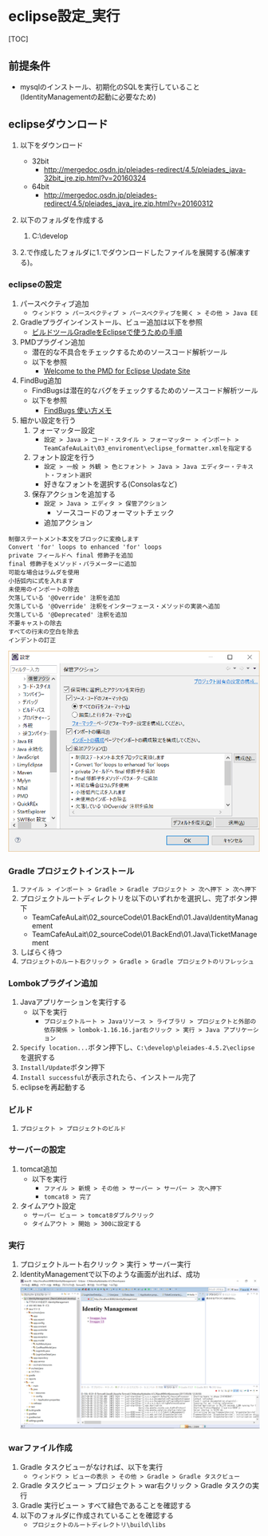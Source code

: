 # eclipse設定_実行

[TOC]

## 前提条件
* mysqlのインストール、初期化のSQLを実行していること(IdentityManagementの起動に必要なため)

## eclipseダウンロード

1. 以下をダウンロード
	* 32bit
		* http://mergedoc.osdn.jp/pleiades-redirect/4.5/pleiades_java-32bit_jre.zip.html?v=20160324
	* 64bit
		* http://mergedoc.osdn.jp/pleiades-redirect/4.5/pleiades_java_jre.zip.html?v=20160312

2. 以下のフォルダを作成する
	1. C:\develop

3. 2.で作成したフォルダに1.でダウンロードしたファイルを展開する(解凍する)。


### eclipseの設定
1. パースペクティブ追加
	* `ウィンドウ > パースペクティブ > パースペクティブを開く > その他 > Java EE`
2. Gradleプラグインインストール、ビュー追加は以下を参照
	* [ビルドツールGradleをEclipseで使うための手順](http://dukelab.hatenablog.com/entry/2014/06/28/150608)
3. PMDプラグイン追加
    * 潜在的な不具合をチェックするためのソースコード解析ツール
	* 以下を参照
		* [Welcome to the PMD for Eclipse Update Site](http://pmd.sourceforge.net/eclipse/)
4. FindBug追加
 	* FindBugsは潜在的なバグをチェックするためのソースコード解析ツール
 	* 以下を参照
		* [FindBugs 使い方メモ](http://qiita.com/opengl-8080/items/796a4b534bc8104aebc3)
5. 細かい設定を行う
	1. フォーマッター設定
		* `設定 > Java > コード・スタイル > フォーマッター > インポート > TeamCafeAuLait\03_enviroment\eclipse_formatter.xmlを指定する`
	2. フォント設定を行う
		* `設定 > 一般 > 外観 > 色とフォント > Java > Java エディター・テキスト・フォント選択`
		* 好きなフォントを選択する(Consolasなど)
	3. 保存アクションを追加する
		* `設定 > Java > エディタ > 保管アクション`
			* ソースコードのフォーマットチェック
		* 追加アクション
```
制御ステートメント本文をブロックに変換します
Convert 'for' loops to enhanced 'for' loops
private フィールドへ final 修飾子を追加
final 修飾子をメソッド・パラメーターに追加
可能な場合はラムダを使用
小括弧内に式を入れます
未使用のインポートの除去
欠落している '@Override' 注釈を追加
欠落している '@Override' 注釈をインターフェース・メソッドの実装へ追加
欠落している '@Deprecated' 注釈を追加
不要キャストの除去
すべての行末の空白を除去
インデントの訂正
```
![](./saveAction.PNG)

### Gradle プロジェクトインストール
1. `ファイル > インポート > Gradle > Gradle プロジェクト > 次へ押下 > 次へ押下`
2. プロジェクトルートディレクトリを以下のいずれかを選択し、完了ボタン押下
	* TeamCafeAuLait\02_sourceCode\01.BackEnd\01.Java\IdentityManagement
	* TeamCafeAuLait\02_sourceCode\01.BackEnd\01.Java\TicketManagement
3. しばらく待つ
4. `プロジェクトのルート右クリック > Gradle > Gradle プロジェクトのリフレッシュ`

### Lombokプラグイン追加
1. Javaアプリケーションを実行する
	* 以下を実行
		* `プロジェクトルート > Javaリソース > ライブラリ > プロジェクトと外部の依存関係 > lombok-1.16.16.jar右クリック > 実行 > Java アプリケーション`
2. `Specify location...`ボタン押下し、`C:\develop\pleiades-4.5.2\eclipse`を選択する
3. `Install/Update`ボタン押下
4. `Install successful`が表示されたら、インストール完了
5. eclipseを再起動する

### ビルド
1. `プロジェクト > プロジェクトのビルド`

### サーバーの設定
1. tomcat追加
	* 以下を実行
		* `ファイル > 新規 > その他 > サーバー > サーバー > 次へ押下`
		* `tomcat8 > 完了`
2. タイムアウト設定
	* `サーバー ビュー > tomcat8ダブルクリック`
	* `タイムアウト > 開始 > 300に設定する`

### 実行

1. プロジェクトルート右クリック > 実行 > サーバー実行
2. IdentityManagementで以下のような画面が出れば、成功
![](./index.html.png)

### warファイル作成
1. Gradle タスクビューがなければ、以下を実行
	* `ウィンドウ > ビューの表示 > その他 > Gradle > Gradle タスクビュー`
2. Gradle タスクビュー > プロジェクト > war右クリック > Gradle タスクの実行
3. Gradle 実行ビュー > すべて緑色であることを確認する
4. 以下のフォルダに作成されていることを確認する
	* `プロジェクトのルートディレクトリ\build\libs`
